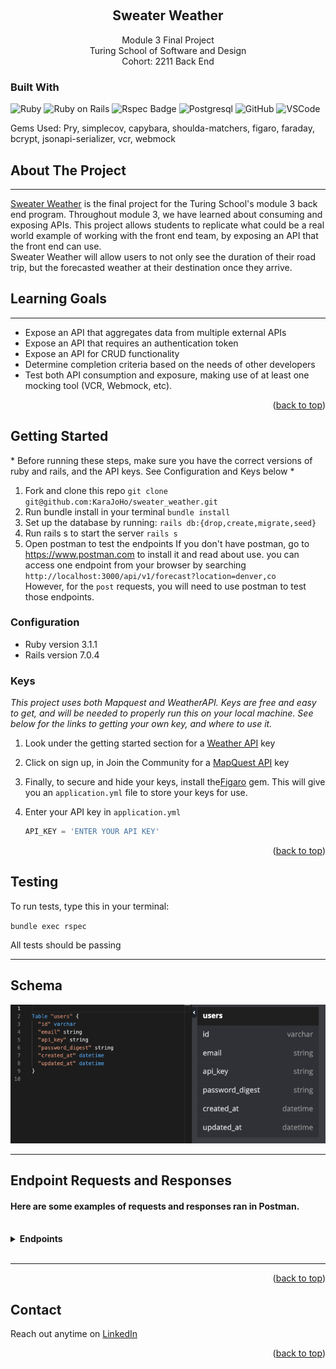 <a name="readme-top"></a>

<!-- PROJECT LOGO -->
<br />
<div align="center">

  <h2 align="center"><strong>Sweater Weather</strong></h2>

  <p align="center">
    Module 3 Final Project<br>
    Turing School of Software and Design<br>
    Cohort: 2211 Back End
    <br />
  </p>
</div>


### Built With

![Ruby](https://img.shields.io/badge/Ruby-CC342D?style=for-the-badge&logo=ruby&logoColor=white) 
![Ruby on Rails](https://img.shields.io/badge/Ruby_on_Rails-CC0000?style=for-the-badge&logo=ruby-on-rails&logoColor=white) 
<img src="https://mainstreetcomputing.com/assets/technologies/rspec-a6d57cd7ff8186c261a23f03d186b716.png" alt="Rspec Badge" height="27" width="60">
![Postgresql](https://img.shields.io/badge/PostgreSQL-316192?style=for-the-badge&logo=postgresql&logoColor=white)
![GitHub](https://img.shields.io/badge/GitHub-100000?style=for-the-badge&logo=github&logoColor=white)
![VSCode](https://img.shields.io/badge/VSCode-0078D4?style=for-the-badge&logo=visual%20studio%20code&logoColor=white)

Gems Used: Pry, simplecov, capybara, shoulda-matchers, figaro, faraday, bcrypt, jsonapi-serializer, vcr, webmock


<!-- ABOUT THE PROJECT -->
## About The Project
<hr>

[Sweater Weather](https://backend.turing.edu/module3/projects/sweater_weather/) is the final project for the Turing School's module 3 back end program. Throughout module 3, we have learned about consuming and exposing APIs. This project allows students to replicate what could be a real world example of working with the front end team, by exposing an API that the front end can use.
<br> 
Sweater Weather will allow users to not only see the duration of their road trip, but the forecasted weather at their destination once they arrive. 

## Learning Goals
<hr>
<ul>
  <li>Expose an API that aggregates data from multiple external APIs</li> 
  <li>Expose an API that requires an authentication token</li>
  <li>Expose an API for CRUD functionality</li>
  <li>Determine completion criteria based on the needs of other developers</li>
  <li>Test both API consumption and exposure, making use of at least one mocking tool (VCR, Webmock, etc).</li>
</ul>


<p align="right">(<a href="#readme-top">back to top</a>)</p>



<!-- GETTING STARTED -->
## Getting Started
<p>* Before running these steps, make sure you have the correct versions of ruby and rails, and the API keys. See Configuration and Keys below *</p>

1. Fork and clone this repo
`git clone git@github.com:KaraJoHo/sweater_weather.git`
2. Run bundle install in your terminal
`bundle install`
3. Set up the database by running:
`rails db:{drop,create,migrate,seed}`
4. Run rails s to start the server
`rails s`
5. Open postman to test the endpoints 
If you don't have postman, go to https://www.postman.com to install it and read about use. you can access one endpoint from your browser by searching `http://localhost:3000/api/v1/forecast?location=denver,co` <br>
However, for the `post` requests, you will need to use postman to test those endpoints.
  

### Configuration
* Ruby version 3.1.1
* Rails version 7.0.4

### Keys

_This project uses both Mapquest and WeatherAPI. Keys are free and easy to get, and will be needed to properly run this on your local machine. See below for the links to getting your own key, and where to use it._

1. Look under the getting started section for a [Weather API](https://www.weatherapi.com/docs/) key
2. Click on sign up, in Join the Community for a [MapQuest API](https://developer.mapquest.com/documentation/) key
3. Finally, to secure and hide your keys, install the[Figaro](https://github.com/laserlemon/figaro) gem. This will give you an `application.yml` file to store your keys for use.

4. Enter your API key in `application.yml`
   ```js
   API_KEY = 'ENTER YOUR API KEY'
   ```

<p align="right">(<a href="#readme-top">back to top</a>)</p>

## Testing 
<p>To run tests, type this in your terminal: </p>

 `bundle exec rspec` 
<p>All tests should be passing</p>
<hr>

## Schema 
<img src=".github/docs/schema.png">
<hr>



<!-- USAGE EXAMPLES -->
## Endpoint Requests and Responses

#### Here are some examples of requests and responses ran in Postman.
<br>

<details>
  <summary><strong>Endpoints</strong></summary>
   <br>
   <hr>
   `GET /api/v1/forecast?location=denver,co`

   <img src=".github/docs/get_forecast.png">
   <br>
   <hr>

   `POST /api/v1/users`

   <img src=".github/docs/post_users.png">
   <br>
   <hr>

   `POST /api/v1/sessions`

   <img src=".github/docs/post_sessions.png">
   <br>
   <hr>

   `POST /api/v1/road_trip`

   <img src=".github/docs/post_road_trip.png">
   <br>
   <hr>
</details><br>
<hr>



<p align="right">(<a href="#readme-top">back to top</a>)</p>


<!-- CONTACT -->
## Contact

Reach out anytime on [LinkedIn](https://www.linkedin.com/in/81012911-91208/)

<p align="right">(<a href="#readme-top">back to top</a>)</p>


